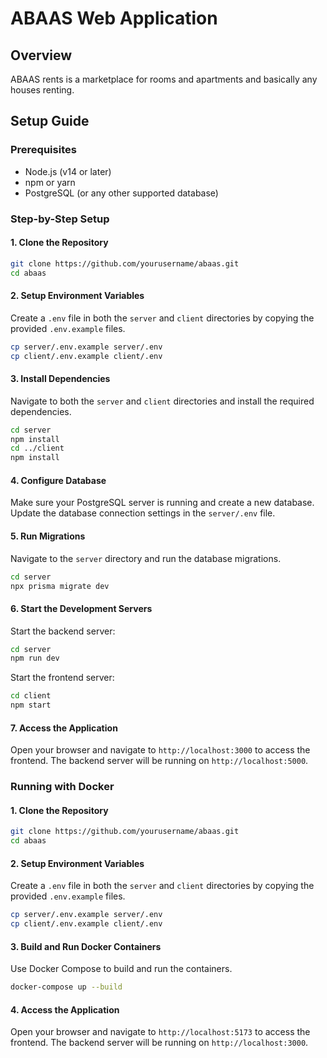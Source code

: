 # ABAAS Web Application

## Overview

ABAAS rents is a marketplace for rooms and apartments and basically any houses renting.

## Setup Guide

### Prerequisites

- Node.js (v14 or later)
- npm or yarn
- PostgreSQL (or any other supported database)

### Step-by-Step Setup

#### 1. Clone the Repository

```sh
git clone https://github.com/yourusername/abaas.git
cd abaas
```

#### 2. Setup Environment Variables

Create a `.env` file in both the `server` and `client` directories by copying the provided `.env.example` files.

```sh
cp server/.env.example server/.env
cp client/.env.example client/.env
```

#### 3. Install Dependencies

Navigate to both the `server` and `client` directories and install the required dependencies.

```sh
cd server
npm install
cd ../client
npm install
```

#### 4. Configure Database

Make sure your PostgreSQL server is running and create a new database. Update the database connection settings in the `server/.env` file.

#### 5. Run Migrations

Navigate to the `server` directory and run the database migrations.

```sh
cd server
npx prisma migrate dev
```

#### 6. Start the Development Servers

Start the backend server:

```sh
cd server
npm run dev
```

Start the frontend server:

```sh
cd client
npm start
```

#### 7. Access the Application

Open your browser and navigate to `http://localhost:3000` to access the frontend. The backend server will be running on `http://localhost:5000`.

### Running with Docker

#### 1. Clone the Repository

```sh
git clone https://github.com/yourusername/abaas.git
cd abaas
```

#### 2. Setup Environment Variables

Create a `.env` file in both the `server` and `client` directories by copying the provided `.env.example` files.

```sh
cp server/.env.example server/.env
cp client/.env.example client/.env
```

#### 3. Build and Run Docker Containers

Use Docker Compose to build and run the containers.

```sh
docker-compose up --build
```

#### 4. Access the Application

Open your browser and navigate to `http://localhost:5173` to access the frontend. The backend server will be running on `http://localhost:3000`.

